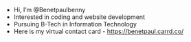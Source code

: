 - Hi, I’m @Benetpaulbenny
- Interested in coding and website development
- Pursuing B-Tech in Information Technology
- Here is my virtual contact card - https://benetpaul.carrd.co/ 

<!---
Benetpaulbenny/Benetpaulbenny is a ✨ special ✨ repository because its `README.md` (this file) appears on your GitHub profile.
You can click the Preview link to take a look at your changes.
--->
